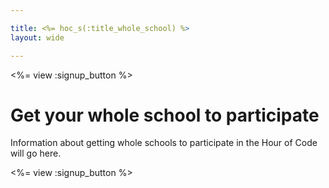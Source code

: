```yaml
---

title: <%= hoc_s(:title_whole_school) %>
layout: wide

---
```


<%= view :signup_button %>

# Get your whole school to participate

Information about getting whole schools to participate in the Hour of Code will go here.

<%= view :signup_button %>